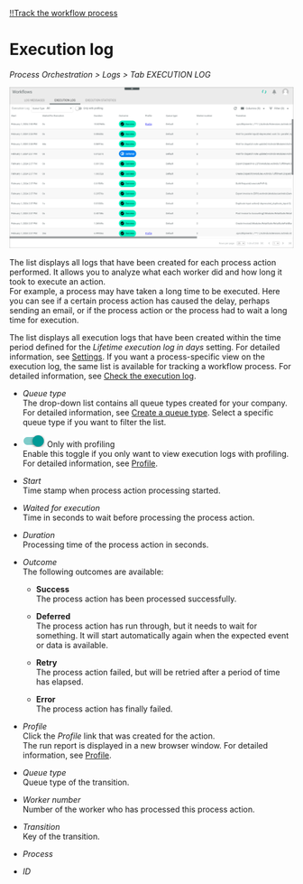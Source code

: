 [!!Track the workflow process](../Operation/09_TrackWorkflowProcess.md)


# Execution log

*Process Orchestration > Logs > Tab EXECUTION LOG*

![Execution log](../../Assets/Screenshots/ActindoWorkFlow/Logs/ExecutionLog.png "[Execution log]")

The list displays all logs that have been created for each process action performed. It allows you to analyze what each worker did and how long it took to execute an action.   
For example, a process may have taken a long time to be executed. Here you can see if a certain process action has caused the delay, perhaps sending an email, or if the process action or the process had to wait a long time for execution.

The list displays all execution logs that have been created within the time period defined for the *Lifetime execution log in days* setting. For detailed information, see [Settings](../UserInterface/07a_Settings.md#lifetime-execution-log-in-days).
If you want a process-specific view on the execution log, the same list is available for tracking a workflow process. For detailed information, see [Check the execution log](../Operation/09_TrackWorkflowProcess.md#check-the-execution-log).



- *Queue type*   
   The drop-down list contains all queue types created for your company. For detailed information, see [Create a queue type](../Integration/01_ConfigureQueueTypes.md#create-a-queue-type). Select a specific queue type if you want to filter the list.

- ![Only with profiling](../../Assets/Icons/Toggle.png "[Only with profiling]") Only with profiling   
    Enable this toggle if you only want to view execution logs with profiling. For detailed information, see [Profile](06d_Profile.md).

- *Start*   
   Time stamp when process action processing started.

- *Waited for execution*   
   Time in seconds to wait before processing the process action.

- *Duration*    
   Processing time of the process action in seconds.

- *Outcome*    
   The following outcomes are available:

   - **Success**   
    The process action has been processed successfully.   

   - **Deferred**   
    The process action has run through, but it needs to wait for something. It will start automatically again when the expected event or data is available.  

   - **Retry**    
    The process action failed, but will be retried after a period of time has elapsed. 

   - **Error**   
    The process action has finally failed.


- *Profile*   
    Click the *Profile* link that was created for the action.   
    The run report is displayed in a new browser window. For detailed information, see [Profile](06d_Profile.md).

- *Queue type*   
   Queue type of the transition.

- *Worker number*   
   Number of the worker who has processed this process action.
 

- *Transition*   
   Key of the transition.

- *Process*    
<!--- Hallo Julian, Spalte ist leer, was sollte hier angezeigtwerden? -->   
   

- *ID*   
<!--- Hallo Julian, was ist das für eine ID? Stimmt nicht mit Process ID überein-->
   
 